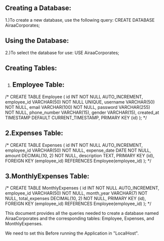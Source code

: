 Creating a Database:
---------------------
1.)To create a new database, use the following query:
    CREATE DATABASE AiraaCorporates;

Using the Database:
-------------------
2.)To select the database for use:
    USE AiraaCorporates;
    
Creating Tables:
-----------------
1. Employee Table:
   ---------------
/*
CREATE TABLE Employee (
    id INT NOT NULL AUTO_INCREMENT,
    employee_id VARCHAR(50) NOT NULL UNIQUE,
    username VARCHAR(50) NOT NULL,
    email VARCHAR(100) NOT NULL,
    password VARCHAR(255) NOT NULL,
    phone_number VARCHAR(15),
    gender VARCHAR(15),
    created_at TIMESTAMP DEFAULT CURRENT_TIMESTAMP,
    PRIMARY KEY (id)
);
*/

2.Expenses Table:
------------------
/* 
CREATE TABLE Expenses (
    id INT NOT NULL AUTO_INCREMENT,
    employee_id VARCHAR(50) NOT NULL,
    expense_date DATE NOT NULL,
    amount DECIMAL(10, 2) NOT NULL,
    description TEXT,
    PRIMARY KEY (id),
    FOREIGN KEY (employee_id) REFERENCES Employee(employee_id)
);
*/

3.MonthlyExpenses Table:
-----------------------
/*
CREATE TABLE MonthlyExpenses (
    id INT NOT NULL AUTO_INCREMENT,
    employee_id VARCHAR(50) NOT NULL,
    month_year VARCHAR(7) NOT NULL,
    total_expenses DECIMAL(10, 2) NOT NULL,
    PRIMARY KEY (id),
    FOREIGN KEY (employee_id) REFERENCES Employee(employee_id)
);
*/

This document provides all the queries needed to create a database named AiraaCorporates and the corresponding tables: Employee, Expenses, and MonthlyExpenses.

We need to set this Before running the Application in "LocalHost".


